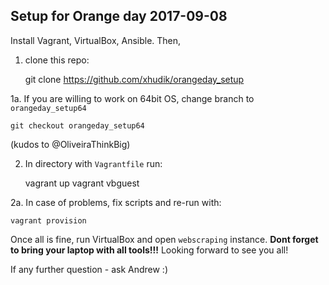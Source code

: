 ## Setup for Orange day 2017-09-08

Install Vagrant, VirtualBox, Ansible. Then, 
1. clone this repo:
   
    git clone https://github.com/xhudik/orangeday_setup

1a. If you are willing to work on 64bit OS, change branch to `orangeday_setup64`

    git checkout orangeday_setup64

(kudos to @OliveiraThinkBig)

2. In directory with `Vagrantfile` run:

    vagrant up
    vagrant vbguest
    
2a. In case of problems, fix scripts and re-run with:

    vagrant provision
    


Once all is fine, run VirtualBox and open `webscraping` instance.
**Dont forget to bring your laptop with all tools!!!** 
Looking forward to see you all!
    

If any further question - ask Andrew :)
    
